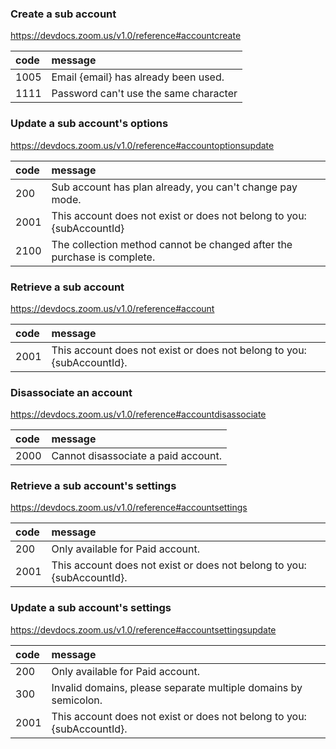 ### Create a sub account 
https://devdocs.zoom.us/v1.0/reference#accountcreate

| code | message                               |
|:---- |:------------------------------------- |
| 1005 | Email {email} has already been used.  |
| 1111 | Password can't use the same character | 


### Update a sub account's options 
https://devdocs.zoom.us/v1.0/reference#accountoptionsupdate

| code | message                                                                 |
|:---- |:----------------------------------------------------------------------- |
| 200  | Sub account has plan already, you can't change pay mode.                |
| 2001 | This account does not exist or does not belong to you: {subAccountId}   |
| 2100 | The collection method cannot be changed after the purchase is complete. | 

### Retrieve a sub account
https://devdocs.zoom.us/v1.0/reference#account

| code | message                                                                |
|:---- |:---------------------------------------------------------------------  |
| 2001 | This account does not exist or does not belong to you: {subAccountId}. | 


### Disassociate an account 
https://devdocs.zoom.us/v1.0/reference#accountdisassociate

| code | message                             |
|:---- |:----------------------------------- |
| 2000 | Cannot disassociate a paid account. | 

### Retrieve a sub account's settings
https://devdocs.zoom.us/v1.0/reference#accountsettings

| code | message                                                                |
|:---- |:---------------------------------------------------------------------  |
| 200  | Only available for Paid account.                                       |
| 2001 | This account does not exist or does not belong to you: {subAccountId}. | 



### Update a sub account's settings
https://devdocs.zoom.us/v1.0/reference#accountsettingsupdate

| code | message                                                                |
|:---- |:---------------------------------------------------------------------  |
| 200  | Only available for Paid account.                                       |
| 300  | Invalid domains, please separate multiple domains by semicolon.        |
| 2001 | This account does not exist or does not belong to you: {subAccountId}. | 


